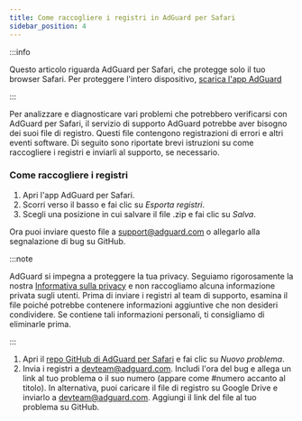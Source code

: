 ```yaml
---
title: Come raccogliere i registri in AdGuard per Safari
sidebar_position: 4
---
```


:::info

Questo articolo riguarda AdGuard per Safari, che protegge solo il tuo browser Safari. Per proteggere l'intero dispositivo, [scarica l'app AdGuard](https://agrd.io/download-kb-adblock)

:::

Per analizzare e diagnosticare vari problemi che potrebbero verificarsi con AdGuard per Safari, il servizio di supporto AdGuard potrebbe aver bisogno dei suoi file di registro. Questi file contengono registrazioni di errori e altri eventi software. Di seguito sono riportate brevi istruzioni su come raccogliere i registri e inviarli al supporto, se necessario.

### Come raccogliere i registri

1. Apri l'app AdGuard per Safari.
2. Scorri verso il basso e fai clic su _Esporta registri_.
3. Scegli una posizione in cui salvare il file .zip e fai clic su _Salva_.

Ora puoi inviare questo file a support@adguard.com o allegarlo alla segnalazione di bug su GitHub.

:::note

AdGuard si impegna a proteggere la tua privacy. Seguiamo rigorosamente la nostra [Informativa sulla privacy](https://adguard.com/privacy/safari.html) e non raccogliamo alcuna informazione privata sugli utenti. Prima di inviare i registri al team di supporto, esamina il file poiché potrebbe contenere informazioni aggiuntive che non desideri condividere. Se contiene tali informazioni personali, ti consigliamo di eliminarle prima.

:::

1. Apri il [repo GitHub di AdGuard per Safari](https://github.com/AdguardTeam/AdGuardForSafari/issues) e fai clic su _Nuovo problema_.
2. Invia i registri a devteam@adguard.com. Includi l'ora del bug e allega un link al tuo problema o il suo numero (appare come #numero accanto al titolo).
    In alternativa, puoi caricare il file di registro su Google Drive e inviarlo a devteam@adguard.com. Aggiungi il link del file al tuo problema su GitHub.
